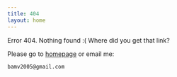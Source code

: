 ```yaml
---
title: 404
layout: home
---
```


Error 404. Nothing found :( Where did you get that link?

Please go to [homepage](/) or email me:

    bamv2005@gmail.com

